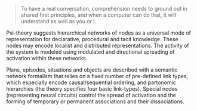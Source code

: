 > To have a real conversation, comprehension needs to ground out in shared first principles, and when a computer can do that, it will understand as well as you or I.

Psi-theory suggests hierarchical networks of nodes as a universal mode of representation for declarative, procedural and tacit knowledge. These nodes may encode localist and distributed representations. The activity of the system is modeled using modulated and directional spreading of activation within these networks.

Plans, episodes, situations and objects are described with a semantic network formalism that relies on a fixed number of pre-defined link types, which especially encode causal/sequential ordering, and partonomic hierarchies (the theory specifies four basic link-types). Special nodes (representing neural circuits) control the spread of activation and the forming of temporary or permanent associations and their dissociations.